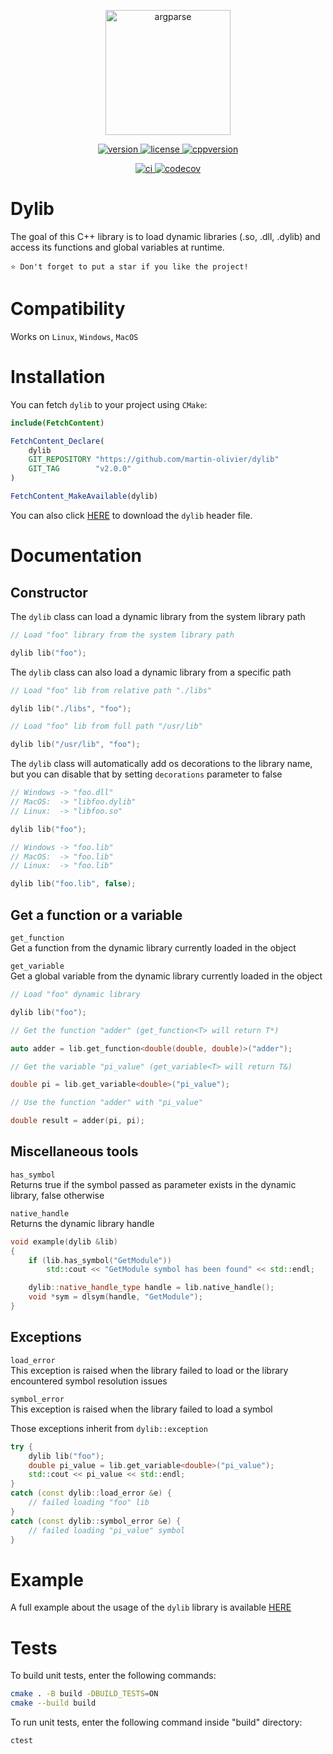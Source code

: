 <p align="center">
  <img height="200" src="https://repository-images.githubusercontent.com/354428648/5ef81a00-95b1-11eb-88a1-e1760bd99ab2" alt="argparse"/>
</p>

<p align="center">
  <a href="https://github.com/martin-olivier/dylib/releases/tag/v2.0.0">
    <img src="https://img.shields.io/badge/Version-2.0.0-blue.svg" alt="version"/>
  </a>
  <a href="https://github.com/martin-olivier/dylib/blob/main/LICENSE">
    <img src="https://img.shields.io/badge/License-MIT-orange.svg" alt="license"/>
  </a>
  <a href="https://isocpp.org/">
    <img src="https://img.shields.io/badge/Compatibility-C++11-darkgreen.svg" alt="cppversion"/>
  </a>
</p>

<p align="center">
  <a href="https://github.com/martin-olivier/dylib/actions/workflows/CI.yml">
    <img src="https://github.com/martin-olivier/dylib/actions/workflows/CI.yml/badge.svg" alt="ci"/>
  </a>
  <a href="https://codecov.io/gh/martin-olivier/dylib">
    <img src="https://codecov.io/gh/martin-olivier/dylib/branch/main/graph/badge.svg?token=4V6A9B7PII" alt="codecov"/>
  </a>
</p>

# Dylib

The goal of this C++ library is to load dynamic libraries (.so, .dll, .dylib) and access its functions and global variables at runtime.  

`⭐ Don't forget to put a star if you like the project!`

# Compatibility
Works on `Linux`, `Windows`, `MacOS`

# Installation

You can fetch `dylib` to your project using `CMake`:
```cmake
include(FetchContent)

FetchContent_Declare(
    dylib
    GIT_REPOSITORY "https://github.com/martin-olivier/dylib"
    GIT_TAG        "v2.0.0"
)

FetchContent_MakeAvailable(dylib)
```

You can also click [HERE](https://github.com/martin-olivier/dylib/releases/download/v2.0.0/dylib.hpp) to download the `dylib` header file.  

# Documentation

## Constructor

The `dylib` class can load a dynamic library from the system library path
```c++
// Load "foo" library from the system library path

dylib lib("foo");
```
The `dylib` class can also load a dynamic library from a specific path
```c++
// Load "foo" lib from relative path "./libs"

dylib lib("./libs", "foo");

// Load "foo" lib from full path "/usr/lib"

dylib lib("/usr/lib", "foo");
```

The `dylib` class will automatically add os decorations to the library name, but you can disable that by setting `decorations` parameter to false
```c++
// Windows -> "foo.dll"
// MacOS:  -> "libfoo.dylib"
// Linux:  -> "libfoo.so"

dylib lib("foo");

// Windows -> "foo.lib"
// MacOS:  -> "foo.lib"
// Linux:  -> "foo.lib"

dylib lib("foo.lib", false);
```

## Get a function or a variable 

`get_function`  
Get a function from the dynamic library currently loaded in the object  

`get_variable`  
Get a global variable from the dynamic library currently loaded in the object
```c++
// Load "foo" dynamic library

dylib lib("foo");

// Get the function "adder" (get_function<T> will return T*)

auto adder = lib.get_function<double(double, double)>("adder");

// Get the variable "pi_value" (get_variable<T> will return T&)

double pi = lib.get_variable<double>("pi_value");

// Use the function "adder" with "pi_value"

double result = adder(pi, pi);
```

## Miscellaneous tools

`has_symbol`  
Returns true if the symbol passed as parameter exists in the dynamic library, false otherwise  

`native_handle`  
Returns the dynamic library handle  
```c++
void example(dylib &lib)
{
    if (lib.has_symbol("GetModule"))
        std::cout << "GetModule symbol has been found" << std::endl;

    dylib::native_handle_type handle = lib.native_handle();
    void *sym = dlsym(handle, "GetModule");
}
```

## Exceptions

`load_error`  
This exception is raised when the library failed to load or the library encountered symbol resolution issues  

`symbol_error`  
This exception is raised when the library failed to load a symbol  

Those exceptions inherit from `dylib::exception`
```c++
try {
    dylib lib("foo");
    double pi_value = lib.get_variable<double>("pi_value");
    std::cout << pi_value << std::endl;
}
catch (const dylib::load_error &e) {
    // failed loading "foo" lib
}
catch (const dylib::symbol_error &e) {
    // failed loading "pi_value" symbol
}
```

# Example

A full example about the usage of the `dylib` library is available [HERE](example)

# Tests

To build unit tests, enter the following commands:
```sh
cmake . -B build -DBUILD_TESTS=ON
cmake --build build
```

To run unit tests, enter the following command inside "build" directory:
```sh
ctest
```
